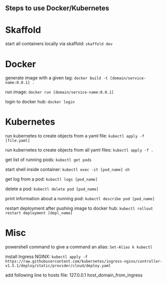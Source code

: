 ## Steps to use Docker/Kubernetes

# Skaffold
start all containers locally via skaffold:
`skaffold dev`

# Docker

generate image with a given tag:
`docker build -t [domain/service-name:0.0.1] .`

run image:
`docker run [domain/service-name:0.0.1]`

login to docker hub:
`docker login`

# Kubernetes

run kubernetes to create objects from a yaml file:
`kubectl apply -f [file.yaml]`

run kubernetes to create objects from all yaml files:
`kubectl apply -f .`

get list of running pods:
`kubectl get pods`

start shell inside container:
`kubectl exec -it [pod_name] sh`

get log from a pod:
`kubectl logs [pod_name]`

delete a pod:
`kubectl delete pod [pod_name]`

print information about a running pod:
`kubectl describe pod [pod_name]`

restart deployment after pushing image to docker hub:
`kubectl rollout restart deployment [depl_name]`

# Misc
powershell command to give a command an alias:
`Set-Alias k kubectl`

install Ingress NGINX:
`kubectl apply -f https://raw.githubusercontent.com/kubernetes/ingress-nginx/controller-v1.5.1/deploy/static/provider/cloud/deploy.yaml`

add following line to hosts file:
127.0.0.1 host_domain_from_ingress